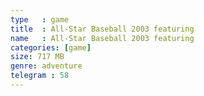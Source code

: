 ```yaml
---
type   : game
title  : All-Star Baseball 2003 featuring
name   : All-Star Baseball 2003 featuring
categories: [game]
size: 717 MB
genre: adventure
telegram : 58
---
```


